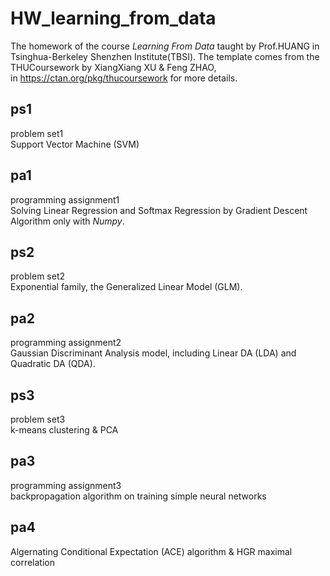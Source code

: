 # HW_learning_from_data
The homework of the course *Learning From Data* taught by Prof.HUANG in Tsinghua-Berkeley Shenzhen Institute(TBSI).
The template comes from the THUCoursework by XiangXiang XU & Feng ZHAO,  
in https://ctan.org/pkg/thucoursework for more details.  
## ps1 ##
problem set1  
Support Vector Machine (SVM)  
## pa1 ##
programming assignment1  
Solving Linear Regression and Softmax Regression by Gradient Descent Algorithm only with *Numpy*.  
## ps2 ##
problem set2  
Exponential family, the Generalized Linear Model (GLM).  
## pa2 ##
programming assignment2  
Gaussian Discriminant Analysis model, including Linear DA (LDA) and Quadratic DA (QDA).  
## ps3 ##
problem set3  
k-means clustering & PCA  
## pa3 ##
programming assignment3  
backpropagation algorithm on training simple neural networks  
## pa4 ##
Algernating Conditional Expectation (ACE) algorithm & HGR maximal correlation  




